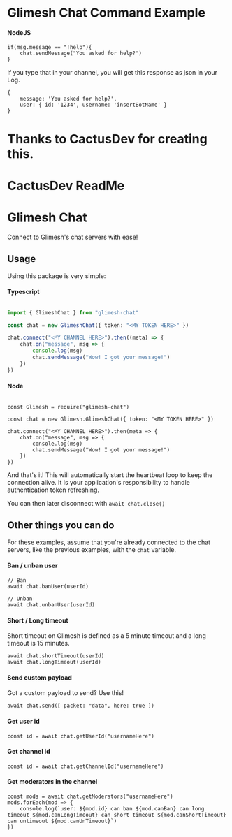 # Glimesh Chat Command Example

#### NodeJS

````
if(msg.message == "!help"){
	chat.sendMessage("You asked for help?")
}
````
If you type that in your channel, you will get this response as json in your Log.
````
{
    message: 'You asked for help?',
    user: { id: '1234', username: 'insertBotName' }
}
````

# Thanks to CactusDev for creating this.


# CactusDev ReadMe
# Glimesh Chat

Connect to Glimesh's chat servers with ease!

## Usage

Using this package is very simple:


#### Typescript

```typescript

import { GlimeshChat } from "glimesh-chat"

const chat = new GlimeshChat({ token: "<MY TOKEN HERE>" })

chat.connect("<MY CHANNEL HERE>").then((meta) => {
    chat.on("message", msg => {
        console.log(msg)
        chat.sendMessage("Wow! I got your message!")
    })
})
```

#### Node

```node

const Glimesh = require("glimesh-chat")

const chat = new Glimesh.GlimeshChat({ token: "<MY TOKEN HERE>" })

chat.connect("<MY CHANNEL HERE>").then(meta => {
    chat.on("message", msg => {
        console.log(msg)
        chat.sendMessage("Wow! I got your message!")
    })
})
```

And that's it! This will automatically start the heartbeat loop to keep the connection alive. It is your application's responsibility to handle authentication token refreshing.

You can then later disconnect with `await chat.close()`

## Other things you can do

For these examples, assume that you're already connected to the chat servers, like the previous examples, with the `chat` variable.

#### Ban / unban user

```node
// Ban
await chat.banUser(userId)

// Unban
await chat.unbanUser(userId)
```

#### Short / Long timeout

Short timeout on Glimesh is defined as a 5 minute timeout and a long timeout is 15 minutes.

```node
await chat.shortTimeout(userId)
await chat.longTimeout(userId)
```

#### Send custom payload

Got a custom payload to send? Use this!

```node
await chat.send([ packet: "data", here: true ])
```

#### Get user id

```node
const id = await chat.getUserId("usernameHere")
```

#### Get channel id

```node
const id = await chat.getChannelId("usernameHere")
```

#### Get moderators in the channel

```node
const mods = await chat.getModerators("usernameHere")
mods.forEach(mod => {
    console.log(`user: ${mod.id} can ban ${mod.canBan} can long timeout ${mod.canLongTimeout} can short timeout ${mod.canShortTimeout} can untimeout ${mod.canUnTimeout}`)
})
```
